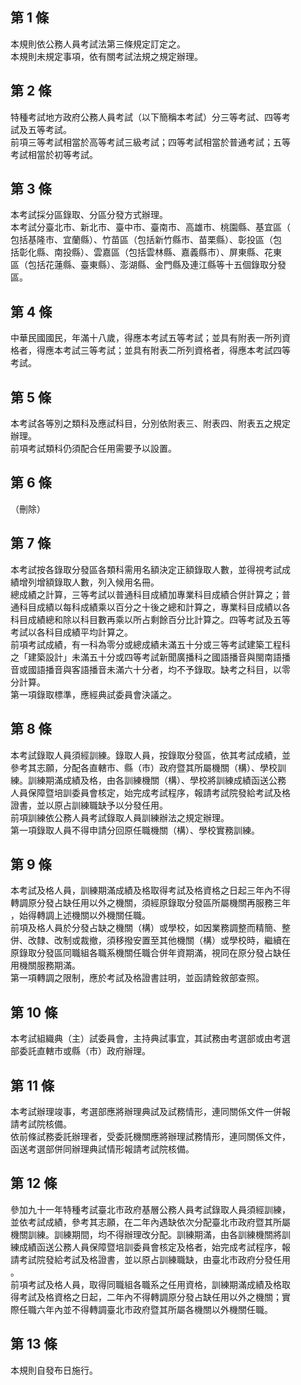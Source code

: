第 1 條
-------
本規則依公務人員考試法第三條規定訂定之。  
本規則未規定事項，依有關考試法規之規定辦理。

第 2 條
-------
特種考試地方政府公務人員考試（以下簡稱本考試）分三等考試、四等考  
試及五等考試。  
前項三等考試相當於高等考試三級考試；四等考試相當於普通考試；五等  
考試相當於初等考試。

第 3 條
-------
本考試採分區錄取、分區分發方式辦理。  
本考試分臺北市、新北市、臺中市、臺南市、高雄市、桃園縣、基宜區（  
包括基隆市、宜蘭縣）、竹苗區（包括新竹縣市、苗栗縣）、彰投區（包  
括彰化縣、南投縣）、雲嘉區（包括雲林縣、嘉義縣市）、屏東縣、花東  
區（包括花蓮縣、臺東縣）、澎湖縣、金門縣及連江縣等十五個錄取分發  
區。

第 4 條
-------
中華民國國民，年滿十八歲，得應本考試五等考試；並具有附表一所列資  
格者，得應本考試三等考試；並具有附表二所列資格者，得應本考試四等  
考試。

第 5 條
-------
本考試各等別之類科及應試科目，分別依附表三、附表四、附表五之規定  
辦理。  
前項考試類科仍須配合任用需要予以設置。

第 6 條
-------
（刪除）

第 7 條
-------
本考試按各錄取分發區各類科需用名額決定正額錄取人數，並得視考試成  
績增列增額錄取人數，列入候用名冊。  
總成績之計算，三等考試以普通科目成績加專業科目成績合併計算之；普  
通科目成績以每科成績乘以百分之十後之總和計算之，專業科目成績以各  
科目成績總和除以科目數再乘以所占剩餘百分比計算之。四等考試及五等  
考試以各科目成績平均計算之。  
前項考試成績，有一科為零分或總成績未滿五十分或三等考試建築工程科  
之「建築設計」未滿五十分或四等考試新聞廣播科之國語播音與閩南語播  
音或國語播音與客語播音未滿六十分者，均不予錄取。缺考之科目，以零  
分計算。  
第一項錄取標準，應經典試委員會決議之。

第 8 條
-------
本考試錄取人員須經訓練。錄取人員，按錄取分發區，依其考試成績，並  
參考其志願，分配各直轄市、縣（市）政府暨其所屬機關（構）、學校訓  
練。訓練期滿成績及格，由各訓練機關（構）、學校將訓練成績函送公務  
人員保障暨培訓委員會核定，始完成考試程序，報請考試院發給考試及格  
證書，並以原占訓練職缺予以分發任用。  
前項訓練依公務人員考試錄取人員訓練辦法之規定辦理。  
第一項錄取人員不得申請分回原任職機關（構）、學校實務訓練。

第 9 條
-------
本考試及格人員，訓練期滿成績及格取得考試及格資格之日起三年內不得  
轉調原分發占缺任用以外之機關，須經原錄取分發區所屬機關再服務三年  
，始得轉調上述機關以外機關任職。  
前項及格人員於分發占缺之機關（構）或學校，如因業務調整而精簡、整  
併、改隸、改制或裁撤，須移撥安置至其他機關（構）或學校時，繼續在  
原錄取分發區同職組各職系機關任職合併年資期滿，視同在原分發占缺任  
用機關服務期滿。  
第一項轉調之限制，應於考試及格證書註明，並函請銓敘部查照。

第 10 條
--------
本考試組織典（主）試委員會，主持典試事宜，其試務由考選部或由考選  
部委託直轄市或縣（市）政府辦理。

第 11 條
--------
本考試辦理竣事，考選部應將辦理典試及試務情形，連同關係文件一併報  
請考試院核備。  
依前條試務委託辦理者，受委託機關應將辦理試務情形，連同關係文件，  
函送考選部併同辦理典試情形報請考試院核備。

第 12 條
--------
參加九十一年特種考試臺北市政府基層公務人員考試錄取人員須經訓練，  
並依考試成績，參考其志願，在二年內遇缺依次分配臺北市政府暨其所屬  
機關訓練。訓練期間，均不得辦理改分配。訓練期滿，由各訓練機關將訓  
練成績函送公務人員保障暨培訓委員會核定及格者，始完成考試程序，報  
請考試院發給考試及格證書，並以原占訓練職缺，由臺北市政府分發任用  
。  
前項考試及格人員，取得同職組各職系之任用資格，訓練期滿成績及格取  
得考試及格資格之日起，二年內不得轉調原分發占缺任用以外之機關；實  
際任職六年內並不得轉調臺北市政府暨其所屬各機關以外機關任職。

第 13 條
--------
本規則自發布日施行。

